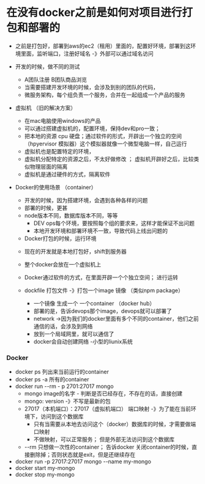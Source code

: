 # 在没有docker之前是如何对项目进行打包和部署的
* 之前是打包好，部署到aws的ec2（租用）里面的，配置好环境，部署到这环境里面，监听端口，注册好域名 -》外部可以通过域名访问
* 开发的时候，做不同的测试
    - A团队注册 B团队商品浏览
    - 当需要搭建开发环境的时候，会涉及到别的团队的代码，
    - 微服务架构，每个组负责一个服务，合并在一起组成一个产品的服务 

* 虚拟机 （旧的解决方案）
    * 在mac电脑使用windows的产品
    * 可以通过搭建虚拟机的，配置环境，保持dev和pro一致；
    * 把本地的资源 cpu 硬盘；通过软件的形式，开辟出一个独立的空间 （hpyervisor 模拟器）这个模拟器就像一个微型电脑一样，自己运行
    * 虚拟机也是配置特定的环境，
    * 虚拟机分配特定的资源之后，不太好做修改 ； 虚拟机开辟好之后，比较类似物理层面的隔离 
    * 虚拟机是通过硬件的方式，隔离软件

* Docker的使用场景 （container）
    - 开发的时候，因为搭建环境，会遇到各种各样的问题
    - 部署的时候，更甚
    - node版本不同，数据库版本不同，等等 
        * DEV ops每个环境，要按照每个组的要求来，这样才能保证不出问题
        * 本地开发环境和部署环境不一致，导致代码上线出问题的 
    - Docker打包的时候，运行环境 
    * 现在的开发就是本地打包好，shift到服务器
    * 整个docker会放在一个虚拟机上
    * Docker通过软件的方式，在里面开辟一个个独立空间； 进行运转

    * dockfile 打包文件 -》打包一个image 镜像 （类似npm package）
        - 一个镜像 生成一个 一个container （docker hub）
        - 部署的是，告诉devops那个image，devops就可以部署了 
        - network ->因为我们的docker里面有多个不同的container，他们之前通信的话，会涉及到网络 
        - 放到一个局域网里，就可以通信了 
        - docker会自动创建网络
        -小型的liunix系统
### Docker
* docker ps 列出来当前运行的container
* docker ps -a 所有的container 
* docker run --rm - p 2701:27017 mongo 
    * mongo image的名字 - 判断是否已经存在，不存在的话，直接创建
    * mongo: version -》不写是最新的包
    * 27017（本机端口）：27017（虚拟机端口） 端口映射  -》为了能在当前环境下，访问到这个数据库
        - 只有当需要从本地去访问这个（docker）数据库的时候，才需要做端口映射
        - 不做映射，可以正常服务； 但是外部无法访问到这个数据库 
    * --rm 只想做一次性的container； 告诉docker 关闭container的时候，直接删除掉；否则状态就是exit，但是还继续存在
* docker run -p 27017:27017 mongo --name my-mongo
* docker start my-mongo
* docker stop my-mongo






